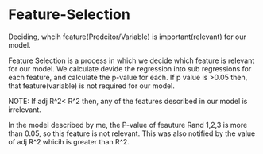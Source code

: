 # Feature-Selection
Deciding, whcih feature(Predcitor/Variable) is important(relevant) for our model.


Feature Selection is a process in which we decide which feature is relevant for our model.
We calculate devide the regression into sub regressions for each feature, and calculate the p-value for each. If p value is >0.05 then, that feature(variable) is not required for our model. 

NOTE: If adj R^2< R^2 then, any of the features described in our model is irrelevant.

In the model described by me, the P-value of feauture Rand 1,2,3 is more than 0.05, so this feature is not relevant. This was also notified by the value of adj R^2 whicih is greater than R^2.
